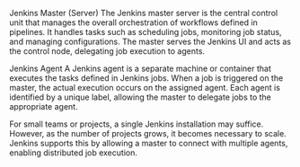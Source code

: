 Jenkins Master (Server)
The Jenkins master server is the central control unit that manages the overall orchestration of workflows defined in pipelines. It handles tasks such as scheduling jobs, monitoring job status, and managing configurations. The master serves the Jenkins UI and acts as the control node, delegating job execution to agents.

Jenkins Agent
A Jenkins agent is a separate machine or container that executes the tasks defined in Jenkins jobs. When a job is triggered on the master, the actual execution occurs on the assigned agent. Each agent is identified by a unique label, allowing the master to delegate jobs to the appropriate agent.

For small teams or projects, a single Jenkins installation may suffice. However, as the number of projects grows, it becomes necessary to scale. Jenkins supports this by allowing a master to connect with multiple agents, enabling distributed job execution.

